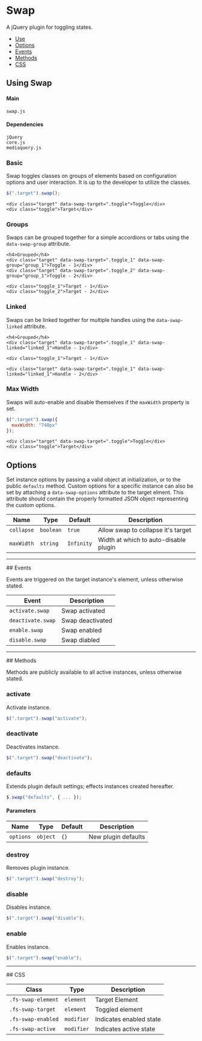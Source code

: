 # Swap

A jQuery plugin for toggling states.

<!-- HEADER END -->

<!-- NAV START -->

* [Use](#use)
* [Options](#options)
* [Events](#events)
* [Methods](#methods)
* [CSS](#css)

<!-- NAV END -->

<!-- DEMO BUTTON -->

<a name="use"></a>

## Using Swap


#### Main

```markup
swap.js
```


#### Dependencies

```markup
jQuery
core.js
mediaquery.js
```

### Basic

Swap toggles classes on groups of elements based on configuration options and user interaction. It is up to the developer to utilize the classes. 

```javascript
$(".target").swap();
```

```markup
<div class="target" data-swap-target=".toggle">Toggle</div>
<div class="toggle">Target</div>
```

### Groups

Swaps can be grouped together for a simple accordions or tabs using the `data-swap-group` attribute.

```markup
<h4>Grouped</h4>
<div class="target" data-swap-target=".toggle_1" data-swap-group="group_1">Toggle - 1</div>
<div class="target" data-swap-target=".toggle_2" data-swap-group="group_1">Toggle - 2</div>

<div class="toggle_1">Target - 1</div>
<div class="toggle_2">Target - 2</div>
```

### Linked

Swaps can be linked together for multiple handles using the `data-swap-linked` attribute.

```markup
<h4>Grouped</h4>
<div class="target" data-swap-target=".toggle_1" data-swap-linked="linked_1">Handle - 1</div>

<div class="toggle_1">Target - 1</div>

<div class="target" data-swap-target=".toggle_1" data-swap-linked="linked_1">Handle - 2</div>
```

### Max Width

Swaps will auto-enable and disable themselves if the `maxWidth` property is set.

```javascript
$(".target").swap({
  maxWidth: "740px"
});
```

```markup
<div class="target" data-swap-target=".toggle">Toggle</div>
<div class="toggle">Target</div>
```



<a name="options"></a>
## Options

Set instance options by passing a valid object at initialization, or to the public `defaults` method. Custom options for a specific instance can also be set by attaching a `data-swap-options` attribute to the target elment. This attribute should contain the properly formatted JSON object representing the custom options.

| Name | Type | Default | Description |
| --- | --- | --- | --- |
| `collapse` | `boolean` | `true` | Allow swap to collapse it's target |
| `maxWidth` | `string` | `Infinity` | Width at which to auto-disable plugin |

<hr>
<a name="events"></a>
## Events

Events are triggered on the target instance's element, unless otherwise stated.

| Event | Description |
| --- | --- |
| `activate.swap` | Swap activated |
| `deactivate.swap` | Swap deactivated |
| `enable.swap` | Swap enabled |
| `disable.swap` | Swap diabled |

<hr>
<a name="methods"></a>
## Methods

Methods are publicly available to all active instances, unless otherwise stated.

### activate

Activate instance.

```javascript
$(".target").swap("activate");
```

### deactivate

Deactivates instance.

```javascript
$(".target").swap("deactivate");
```

### defaults

Extends plugin default settings; effects instances created hereafter.

```javascript
$.swap("defaults", { ... });
```

#### Parameters

| Name | Type | Default | Description |
| --- | --- | --- | --- |
| `options` | `object` | `{}` | New plugin defaults |

### destroy

Removes plugin instance.

```javascript
$(".target").swap("destroy");
```

### disable

Disables instance.

```javascript
$(".target").swap("disable");
```

### enable

Enables instance.

```javascript
$(".target").swap("enable");
```

<hr>
<a name="css"></a>
## CSS

| Class | Type | Description |
| --- | --- | --- |
| `.fs-swap-element` | `element` | Target Element |
| `.fs-swap-target` | `element` | Toggled element |
| `.fs-swap-enabled` | `modifier` | Indicates enabled state |
| `.fs-swap-active` | `modifier` | Indicates active state |

